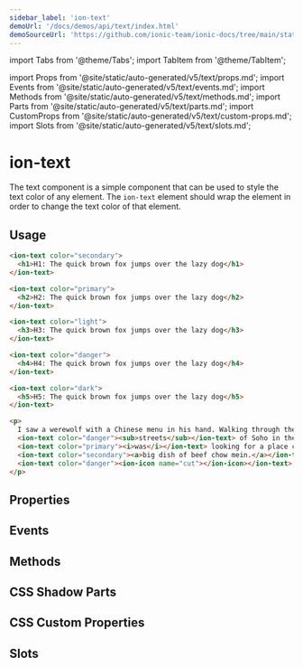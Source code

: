 ```yaml
---
sidebar_label: 'ion-text'
demoUrl: '/docs/demos/api/text/index.html'
demoSourceUrl: 'https://github.com/ionic-team/ionic-docs/tree/main/static/demos/api/text/index.html'
---
```


import Tabs from '@theme/Tabs';
import TabItem from '@theme/TabItem';

import Props from '@site/static/auto-generated/v5/text/props.md';
import Events from '@site/static/auto-generated/v5/text/events.md';
import Methods from '@site/static/auto-generated/v5/text/methods.md';
import Parts from '@site/static/auto-generated/v5/text/parts.md';
import CustomProps from '@site/static/auto-generated/v5/text/custom-props.md';
import Slots from '@site/static/auto-generated/v5/text/slots.md';

# ion-text

The text component is a simple component that can be used to style the text color of any element. The `ion-text` element should wrap the element in order to change the text color of that element.

## Usage

```html
<ion-text color="secondary">
  <h1>H1: The quick brown fox jumps over the lazy dog</h1>
</ion-text>

<ion-text color="primary">
  <h2>H2: The quick brown fox jumps over the lazy dog</h2>
</ion-text>

<ion-text color="light">
  <h3>H3: The quick brown fox jumps over the lazy dog</h3>
</ion-text>

<ion-text color="danger">
  <h4>H4: The quick brown fox jumps over the lazy dog</h4>
</ion-text>

<ion-text color="dark">
  <h5>H5: The quick brown fox jumps over the lazy dog</h5>
</ion-text>

<p>
  I saw a werewolf with a Chinese menu in his hand. Walking through the
  <ion-text color="danger"><sub>streets</sub></ion-text> of Soho in the rain. He
  <ion-text color="primary"><i>was</i></ion-text> looking for a place called Lee Ho Fook's. Gonna get a
  <ion-text color="secondary"><a>big dish of beef chow mein.</a></ion-text>
  <ion-text color="danger"><ion-icon name="cut"></ion-icon></ion-text>
</p>
```

## Properties

<Props />

## Events

<Events />

## Methods

<Methods />

## CSS Shadow Parts

<Parts />

## CSS Custom Properties

<CustomProps />

## Slots

<Slots />
